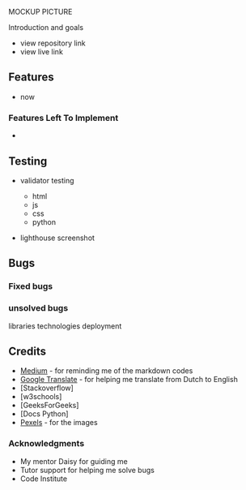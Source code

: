 MOCKUP PICTURE

Introduction and goals
- view repository link
- view live link

## Features
 - now
### Features Left To Implement
- 

 ## Testing
 - validator testing
    - html
    - js
    - css
    - python

  - lighthouse screenshot

## Bugs
### Fixed bugs
### unsolved bugs


libraries
technologies
deployment

## Credits
- [Medium](https://medium.com/@saumya.ranjan/how-to-write-a-readme-md-file-markdown-file-20cb7cbcd6f) - for reminding me of the markdown codes
- [Google Translate](https://translate.google.com) - for helping me translate from Dutch to English
- [Stackoverflow]
- [w3schools]
- [GeeksForGeeks]
- [Docs Python]
- [Pexels](https://pexels.com) - for the images 


 ### Acknowledgments
 - My mentor Daisy for guiding me
 - Tutor support for helping me solve bugs
 - Code Institute 
 